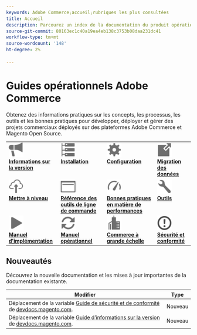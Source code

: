 ```yaml
---
keywords: Adobe Commerce;accueil;rubriques les plus consultées
title: Accueil
description: Parcourez un index de la documentation du produit opérationnel Adobe Commerce.
source-git-commit: 80163ec1c40a19ea4eb138c3753b08daa231dc41
workflow-type: tm+mt
source-wordcount: '148'
ht-degree: 2%

---
```



# Guides opérationnels Adobe Commerce

Obtenez des informations pratiques sur les concepts, les processus, les outils et les bonnes pratiques pour développer, déployer et gérer des projets commerciaux déployés sur des plateformes Adobe Commerce et Magento Open Source.

<table>
<tr>
  <td valign="top">
    <a href="https://experienceleague.adobe.com/docs/commerce-operations/release/versions.html">
      <img alt="Informations sur la version" src="../assets/icons/promote.svg" width="40" height="40"/>
    </a>
    <div>
      <a href="https://experienceleague.adobe.com/docs/commerce-operations/release/versions.html"><strong>Informations sur la version</strong></a>
    </div>
  </td>
  <td valign="top">
    <a href="../installation/overview.md">
      <img alt="Installation" src="../assets/icons/servers.svg" width="40" height="40"/>
    </a>
    <div>
      <a href="../installation/overview.md"><strong>Installation</strong></a>
    </div>
  </td>
  <td valign="top">
    <a href="../configuration/overview.md">
      <img alt="Configuration" src="../assets/icons/settings.svg" width="40" height="40"/>
    </a>
    <div>
      <a href="../configuration/overview.md"><strong>Configuration</strong></a>
    </div>
  </td>
  <td valign="top">
    <a href="../tools/data-migration-tool/how-migration-works.md">
      <img alt="Migration des données" src="../assets/icons/move-to.svg" width="40" height="40"/>
    </a>
    <div>
      <a href="../tools/data-migration-tool/how-migration-works.md"><strong>Migration des données</strong></a>
    </div>
  </td>
</tr>
<tr>
  <td valign="top">
    <a href="../upgrade/overview.md">
      <img alt="Mettre à niveau" src="../assets/icons/upload-cloud.svg" width="40" height="40"/>
    </a>
    <div>
      <a href="../upgrade/overview.md"><strong>Mettre à niveau</strong></a>
    </div>
  </td>
  <td valign="top">
    <a href="https://experienceleague.adobe.com/docs/commerce-operations/reference/commerce.html">
       <img alt="Référence des outils de ligne de commande" src="../assets/icons/page-rule.svg" width="40" height="40"/>
    </a>
    <div>
      <a href="https://experienceleague.adobe.com/docs/commerce-operations/reference/commerce.html"><strong>Référence des outils de ligne de commande</strong></a>
    </div>
  </td>
  <td valign="top">
    <a href="../performance/overview.md">
       <img alt="Performances" src="../assets/icons/gauge.svg" width="40" height="40"/>
    </a>
    <div>
      <a href="../performance/overview.md"><strong>Bonnes pratiques en matière de performances</strong></a>
    </div>
  </td>
  <td valign="top">
    <a href="../tools/overview.md">
       <img alt="Outils" src="../assets/icons/wrench.svg" width="40" height="40"/>
    </a>
    <div>
      <a href="../tools/overview.md"><strong>Outils</strong></a>
    </div>
  </td>
</tr>
<tr>
  <td valign="top">
    <a href="../implementation-playbook/overview.md">
      <img alt="Implémentation" src="../assets/icons/play.svg" width="40" height="40"/>
    </a>
    <div>
      <a href="../implementation-playbook/overview.md"><strong>Manuel d’implémentation</strong></a>
    </div>
  </td>
  <td valign="top">
    <a href="../operational-playbook/overview.md">
       <img alt="Opérations" src="../assets/icons/refresh.svg" width="40" height="40"/>
    </a>
    <div>
      <a href="../operational-playbook/overview.md"><strong>Manuel opérationnel</strong></a>
    </div>
  </td>
  <td valign="top">
    <a href="../operational-playbook/overview.md">
       <img alt="Entreprise" src="../assets/icons/enterprise.svg" width="40" height="40"/>
    </a>
    <div>
      <a href="../commerce-at-scale/overview.md"><strong>Commerce à grande échelle</strong></a>
    </div>
  </td>
  <td valign="top">
    <a href="../security-and-compliance/overview.md">
       <img alt="Entreprise" src="../assets/icons/alert-circle.svg" width="40" height="40"/>
    </a>
    <div>
      <a href="../security-and-compliance/overview.md"><strong>Sécurité et conformité</strong></a>
    </div>
  </td>
</tr>
</table>

## Nouveautés

Découvrez la nouvelle documentation et les mises à jour importantes de la documentation existante.

| Modifier | Type |
|------------------------------------------------------------------------------------------------------------------------------------------------------------------------------------|------|
| Déplacement de la variable [Guide de sécurité et de conformité](../security-and-compliance/overview.md) de [devdocs.magento.com](https://devdocs.magento.com/security/security-and-compliance.html). | Nouveau |
| Déplacement de la variable [Guide d’informations sur la version](../release/release-notes/overview.md) de [devdocs.magento.com](https://devdocs.magento.com/release/released-versions.html). | Nouveau |

